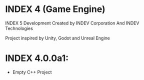 # INDEX 4 (Game Engine)
INDEX 5 Development 
Created by INDEV Corporation And INDEV Technologies

Project inspired by Unity, Godot and Unreal Engine

# INDEX 4.0.0a1:
* Empty C++ Project
